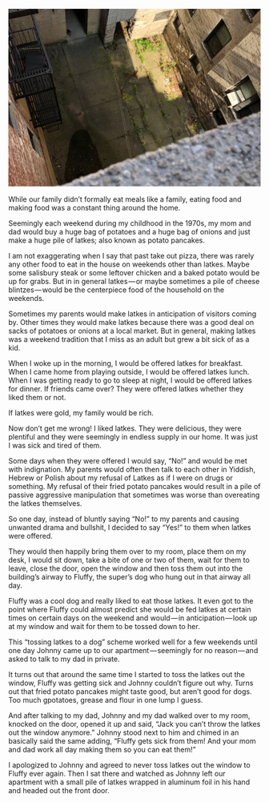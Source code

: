 <!-----
title: Latkes for Fluffy
description: About How My Mom and Dad Would Overfeed me Potato Pancakes on the Weekend and How I Would Toss Them Out the Window for the Super’s Dog to…
date: '2018-10-08T00:20:24.697Z'
slug: fc6ae8ca9ccf
----->

![](img/1__TFFYU2AJmKwfOExyXgpIGg.jpeg)

While our family didn’t formally eat meals like a family, eating food and making food was a constant thing around the home.

Seemingly each weekend during my childhood in the 1970s, my mom and dad would buy a huge bag of potatoes and a huge bag of onions and just make a huge pile of latkes; also known as potato pancakes.

I am not exaggerating when I say that past take out pizza, there was rarely any other food to eat in the house on weekends other than latkes. Maybe some salisbury steak or some leftover chicken and a baked potato would be up for grabs. But in in general latkes — or maybe sometimes a pile of cheese blintzes — would be the centerpiece food of the household on the weekends.

Sometimes my parents would make latkes in anticipation of visitors coming by. Other times they would make latkes because there was a good deal on sacks of potatoes or onions at a local market. But in general, making latkes was a weekend tradition that I miss as an adult but grew a bit sick of as a kid.

When I woke up in the morning, I would be offered latkes for breakfast. When I came home from playing outside, I would be offered latkes lunch. When I was getting ready to go to sleep at night, I would be offered latkes for dinner. If friends came over? They were offered latkes whether they liked them or not.

If latkes were gold, my family would be rich.

Now don’t get me wrong! I liked latkes. They were delicious, they were plentiful and they were seemingly in endless supply in our home. It was just I was sick and tired of them.

Some days when they were offered I would say, “No!” and would be met with indignation. My parents would often then talk to each other in Yiddish, Hebrew or Polish about my refusal of Latkes as if I were on drugs or something. My refusal of their fried potato pancakes would result in a pile of passive aggressive manipulation that sometimes was worse than overeating the latkes themselves.

So one day, instead of bluntly saying “No!” to my parents and causing unwanted drama and bullshit, I decided to say “Yes!” to them when latkes were offered.

They would then happily bring them over to my room, place them on my desk, I would sit down, take a bite of one or two of them, wait for them to leave, close the door, open the window and then toss them out into the building’s airway to Fluffy, the super’s dog who hung out in that airway all day.

Fluffy was a cool dog and really liked to eat those latkes. It even got to the point where Fluffy could almost predict she would be fed latkes at certain times on certain days on the weekend and would — in anticipation — look up at my window and wait for them to be tossed down to her.

This “tossing latkes to a dog” scheme worked well for a few weekends until one day Johnny came up to our apartment — seemingly for no reason — and asked to talk to my dad in private.

It turns out that around the same time I started to toss the latkes out the window, Fluffy was getting sick and Johnny couldn’t figure out why. Turns out that fried potato pancakes might taste good, but aren’t good for dogs. Too much gpotatoes, grease and flour in one lump I guess.

And after talking to my dad, Johnny and my dad walked over to my room, knocked on the door, opened it up and said, “Jack you can’t throw the latkes out the window anymore.” Johnny stood next to him and chimed in an basically said the same adding, “Fluffy gets sick from them! And your mom and dad work all day making them so you can eat them!”

I apologized to Johnny and agreed to never toss latkes out the window to Fluffy ever again. Then I sat there and watched as Johnny left our apartment with a small pile of latkes wrapped in aluminum foil in his hand and headed out the front door.
